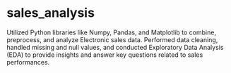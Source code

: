 # sales_analysis
 Utilized Python libraries like Numpy, Pandas, and Matplotlib to combine, preprocess, and analyze Electronic sales data. Performed data cleaning, handled missing and null values, and conducted Exploratory Data
Analysis (EDA) to provide insights and answer key questions related to sales performances.
